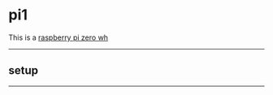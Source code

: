 # pi1

This is a [raspberry pi zero wh](./reference-device/raspberry-pi-zero-wh.md)

---

## setup










---
